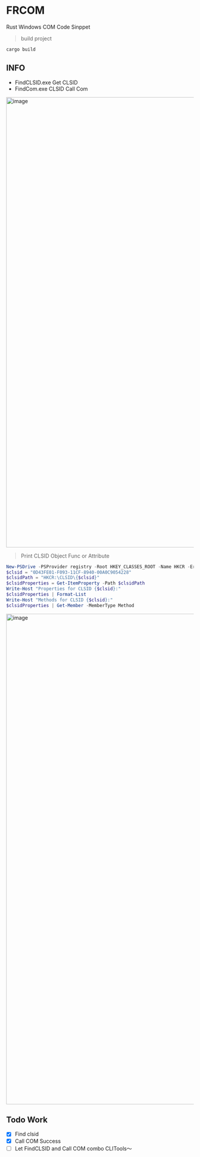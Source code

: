 # FRCOM
Rust Windows COM Code Sinppet

> build project
```bash
cargo build
```
## INFO 

- FindCLSID.exe  Get CLSID
- FindCom.exe    CLSID Call Com 

<img width="1208" alt="image" src="https://github.com/noob-Engle/FRCOM/assets/82130997/afb90940-efd5-4477-b8c7-d2fb9413e573">

> Print CLSID Object Func  or Attribute

```ps1
New-PSDrive -PSProvider registry -Root HKEY_CLASSES_ROOT -Name HKCR -ErrorAction SilentlyContinue
$clsid = "0D43FE01-F093-11CF-8940-00A0C9054228"
$clsidPath = "HKCR:\CLSID\{$clsid}"
$clsidProperties = Get-ItemProperty -Path $clsidPath
Write-Host "Properties for CLSID {$clsid}:"
$clsidProperties | Format-List
Write-Host "Methods for CLSID {$clsid}:"
$clsidProperties | Get-Member -MemberType Method
```



<img width="1316" alt="image" src="https://github.com/noob-Engle/FRCOM/assets/82130997/6547bf8c-bf7a-4cca-bcc9-f9304856e280">




## Todo Work
- [x] Find clsid
- [x] Call COM Success
- [ ] Let FindCLSID and Call COM combo CLITools～
